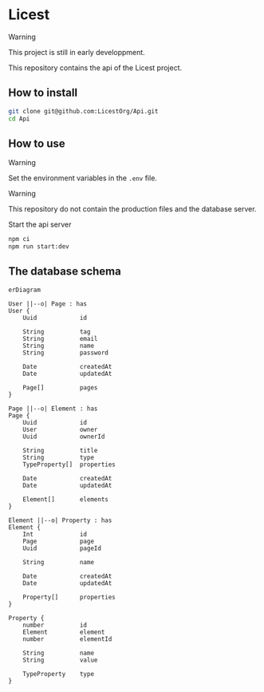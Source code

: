 # Licest

> [!WARNING]
> This project is still in early developpment.

This repository contains the api of the Licest project.

## How to install
```bash
git clone git@github.com:LicestOrg/Api.git
cd Api
```

## How to use

> [!WARNING]
> Set the environment variables in the `.env` file.

> [!WARNING]
> This repository do not contain the production files and the database server.

Start the api server
```bash
npm ci
npm run start:dev
```

## The database schema

```mermaid
erDiagram

User ||--o| Page : has
User {
    Uuid            id

    String          tag
    String          email
    String          name
    String          password

    Date            createdAt
    Date            updatedAt

    Page[]          pages
}

Page ||--o| Element : has
Page {
    Uuid            id
    User            owner
    Uuid            ownerId

    String          title
    String          type
    TypeProperty[]  properties

    Date            createdAt
    Date            updatedAt

    Element[]       elements
}

Element ||--o| Property : has
Element {
    Int             id
    Page            page
    Uuid            pageId

    String          name

    Date            createdAt
    Date            updatedAt

    Property[]      properties
}

Property {
    number          id
    Element         element
    number          elementId

    String          name
    String          value

    TypeProperty    type
}
```
